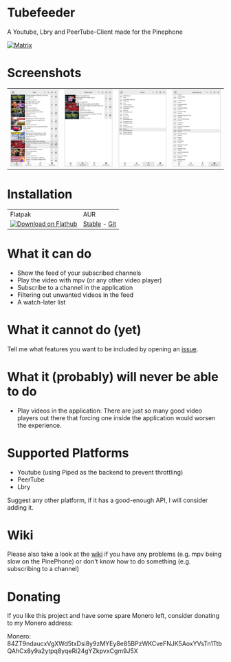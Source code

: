 # Tubefeeder
A Youtube, Lbry and PeerTube-Client made for the Pinephone

[![Matrix](https://img.shields.io/badge/Matrix-Join-brightgreen)](https://matrix.to/#/%23tubefeeder:matrix.org?via=matrix.org)

# Screenshots
<table>
  <tr>
    <td>
      <img src="/screenshots/tubefeeder_screenshot_feed.png" alt="Feed" width="400"/>
    </td>
    <td>
      <img src="/screenshots/tubefeeder_screenshot_watch_later.png" alt="Feed" width="400"/>
    </td>
    <td>
      <img src="/screenshots/tubefeeder_screenshot_filters.png" alt="Feed" width="400"/>
    </td>
    <td>
      <img src="/screenshots/tubefeeder_screenshot_subscriptions.png" alt="Subscriptions" width="400"/>
    </td>
    <tr>
</table>

# Installation

<table>
  <tr>
    <td>Flatpak</td>
    <td>AUR</td>
  </tr>
  <tr>
    <td>
      <a href='https://flathub.org/apps/details/de.schmidhuberj.tubefeeder'><img width='130' alt='Download on Flathub' src='https://flathub.org/assets/badges/flathub-badge-en.png'/></a>
    </td>
    <td>
      <a href='https://aur.archlinux.org/packages/tubefeeder'>Stable</a> - <a href='https://aur.archlinux.org/packages/tubefeeder-git'>Git</a>
    </td>
  </tr>
</table>

# What it can do
- Show the feed of your subscribed channels
- Play the video with mpv (or any other video player)
- Subscribe to a channel in the application
- Filtering out unwanted videos in the feed
- A watch-later list

# What it cannot do (yet)
Tell me what features you want to be included by opening an [issue](https://github.com/Schmiddiii/Tubefeeder/issues).

# What it (probably) will never be able to do
- Play videos in the application: There are just so many good video players out there that forcing one inside the application would worsen the experience.

# Supported Platforms

- Youtube (using Piped as the backend to prevent throttling)
- PeerTube
- Lbry

Suggest any other platform, if it has a good-enough API, I will consider adding it.

# Wiki
Please also take a look at the [wiki](http://www.tubefeeder.de/wiki/) if you have any problems (e.g. mpv being slow on the PinePhone) or don't know how to do something (e.g. subscribing to a channel)

# Donating

If you like this project and have some spare Monero left, consider donating to my Monero address:

Monero: 84ZT9ndaucxVgXWd5txDsi8y9zMYEy8e85BPzWKCveFNJK5AoxYVsTn1TtbQAhCx8y9a2ytpq8yqeRi24gYZkpvxCgm9J5X
